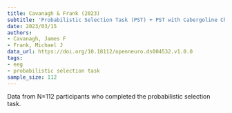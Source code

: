 ```yaml
---
title: Cavanagh & Frank (2023)
subtitle: 'Probabilistic Selection Task (PST) + PST with Cabergoline Challenge'
date: 2023/03/15
authors:
- Cavanagh, James F
- Frank, Michael J
data_url: https://doi.org/10.18112/openneuro.ds004532.v1.0.0
tags:
- eeg
- probabilistic selection task
sample_size: 112
---
```


Data from N=112 participants who completed the probabilistic selection task.
